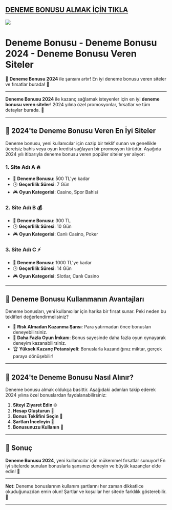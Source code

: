 ## <a href="https://bit.ly/goley903">DENEME BONUSU ALMAK İÇİN TIKLA</a>

<a href="https://bit.ly/goley903"><img src="https://s13.gifyu.com/images/SPuTg.gif"></a>

# Deneme Bonusu - Deneme Bonusu 2024 - Deneme Bonusu Veren Siteler

🌟 **Deneme Bonusu 2024** ile şansını artır! En iyi deneme bonusu veren siteler ve fırsatlar burada! 🎁

---

**Deneme Bonusu 2024** ile kazanç sağlamak isteyenler için en iyi **deneme bonusu veren siteler**! 2024 yılına özel promosyonlar, fırsatlar ve tüm detaylar burada. 🎯

---

## 🚀 2024'te Deneme Bonusu Veren En İyi Siteler

Deneme bonusu, yeni kullanıcılar için cazip bir teklif sunan ve genellikle ücretsiz bahis veya oyun kredisi sağlayan bir promosyon türüdür. Aşağıda 2024 yılı itibarıyla deneme bonusu veren popüler siteler yer alıyor:

### 1. **Site Adı A** 🔥
- 🎁 **Deneme Bonusu**: 500 TL'ye kadar
- 🕒 **Geçerlilik Süresi**: 7 Gün
- 🎮 **Oyun Kategorisi**: Casino, Spor Bahisi

### 2. **Site Adı B** 💰
- 🎁 **Deneme Bonusu**: 300 TL
- 🕒 **Geçerlilik Süresi**: 10 Gün
- 🎮 **Oyun Kategorisi**: Canlı Casino, Poker

### 3. **Site Adı C** ⚡
- 🎁 **Deneme Bonusu**: 1000 TL'ye kadar
- 🕒 **Geçerlilik Süresi**: 14 Gün
- 🎮 **Oyun Kategorisi**: Slotlar, Canlı Casino

---

## 🔑 Deneme Bonusu Kullanmanın Avantajları

Deneme bonusları, yeni kullanıcılar için harika bir fırsat sunar. Peki neden bu teklifleri değerlendirmelisiniz?

- 🎯 **Risk Almadan Kazanma Şansı**: Para yatırmadan önce bonusları deneyebilirsiniz.
- 💸 **Daha Fazla Oyun İmkanı**: Bonus sayesinde daha fazla oyun oynayarak deneyim kazanabilirsiniz.
- 🏆 **Yüksek Kazanç Potansiyeli**: Bonuslarla kazandığınız miktar, gerçek paraya dönüşebilir!

---

## 📅 2024'te Deneme Bonusu Nasıl Alınır?

Deneme bonusu almak oldukça basittir. Aşağıdaki adımları takip ederek 2024 yılına özel bonuslardan faydalanabilirsiniz:

1. **Siteyi Ziyaret Edin** 🌐
2. **Hesap Oluşturun** 📝
3. **Bonus Teklifini Seçin** 🎁
4. **Şartları İnceleyin** 📑
5. **Bonusunuzu Kullanın** 🤑

---

## 🎉 Sonuç

**Deneme Bonusu 2024**, yeni kullanıcılar için mükemmel fırsatlar sunuyor! En iyi sitelerde sunulan bonuslarla şansınızı deneyin ve büyük kazançlar elde edin! 🎯

---

**Not**: Deneme bonuslarının kullanım şartlarını her zaman dikkatlice okuduğunuzdan emin olun! Şartlar ve koşullar her sitede farklılık gösterebilir. 📜

---

